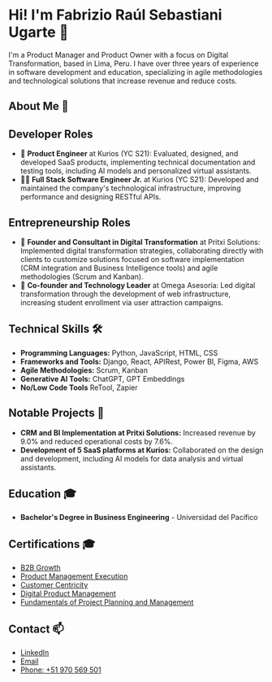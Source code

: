 # Hi! I'm Fabrizio Raúl Sebastiani Ugarte 👋

I'm a Product Manager and Product Owner with a focus on Digital Transformation, based in Lima, Peru. I have over three years of experience in software development and education, specializing in agile methodologies and technological solutions that increase revenue and reduce costs.

## About Me 🌟

## Developer Roles

- 💼 **Product Engineer** at Kurios (YC S21): Evaluated, designed, and developed SaaS products, implementing technical documentation and testing tools, including AI models and personalized virtual assistants.
- 👨‍💻 **Full Stack Software Engineer Jr.** at Kurios (YC S21): Developed and maintained the company's technological infrastructure, improving performance and designing RESTful APIs.

## Entrepreneurship Roles

- 🚀 **Founder and Consultant in Digital Transformation** at Pritxi Solutions: Implemented digital transformation strategies, collaborating directly with clients to customize solutions focused on software implementation (CRM integration and Business Intelligence tools) and agile methodologies (Scrum and Kanban).
- 🌱 **Co-founder and Technology Leader** at Omega Asesoría: Led digital transformation through the development of web infrastructure, increasing student enrollment via user attraction campaigns.

## Technical Skills 🛠️

- **Programming Languages:** Python, JavaScript, HTML, CSS
- **Frameworks and Tools:** Django, React, APIRest, Power BI, Figma, AWS
- **Agile Methodologies:** Scrum, Kanban
- **Generative AI Tools:** ChatGPT, GPT Embeddings
- **No/Low Code Tools** ReTool, Zapier

## Notable Projects 💼

- **CRM and BI Implementation at Pritxi Solutions:** Increased revenue by 9.0% and reduced operational costs by 7.6%.
- **Development of 5 SaaS platforms at Kurios:** Collaborated on the design and development, including AI models for data analysis and virtual assistants.

## Education 🎓

- **Bachelor's Degree in Business Engineering** - Universidad del Pacífico

## Certifications 🎓 
- [B2B Growth](https://certificates.kurios.la/b2b-growth-strategy-fabrizio-sebastiani)
- [Product Management Execution](https://certificates.kurios.la/product-management-execution-fabrizio-sebastiani)
- [Customer Centricity](https://certificates.kurios.la/customer-centricity-working-backwards-fabrizio-sebastiani)
- [Digital Product Management](https://certificates.kurios.la/digital-product-management-fabrizio-sebastiani)
- [Fundamentals of Project Planning and Management](https://coursera.org/share/186c74af7dc058b4473c60befc4daa8f)

## Contact 📫

- [LinkedIn](https://linkedin.com/in/fabriziosebastianiu)
- [Email](mailto:fsebastiani2000@gmail.com)
- [Phone: +51 970 569 501](tel:+51970569501)
